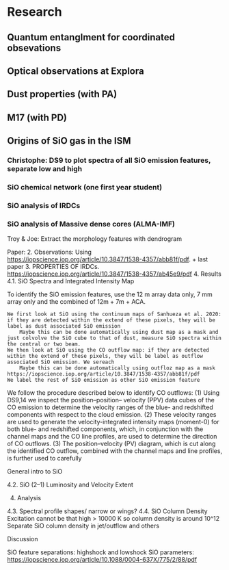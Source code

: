 # Research

## Quantum entanglment for coordinated obsevations

## Optical observations at Explora

## Dust properties (with PA)

## M17 (with PD)
## Origins of SiO gas in the ISM
### Christophe: DS9 to plot spectra of all SiO emission features, separate low and high
### SiO chemical network (one first year student)
### SiO analysis of IRDCs 
### SiO analysis of Massive dense cores (ALMA-IMF)



Troy & Joe: Extract the morphology features with dendrogram


Paper:
2. Observations: Using https://iopscience.iop.org/article/10.3847/1538-4357/abb81f/pdf. + last paper
3. PROPERTIES OF IRDCs.
https://iopscience.iop.org/article/10.3847/1538-4357/ab45e9/pdf
4. Results
4.1. SiO Spectra and Integrated Intensity Map

To identify the SiO emission features, use the 12 m array data only, 7 mm array only and the combined of 12m + 7m + ACA. 

    We first look at SiO using the continuum maps of Sanhueza et al. 2020: if they are detected within the extend of these pixels, they will be label as dust associated SiO emission
        Maybe this can be done automatically using dust map as a mask and just colvolve the SiO cube to that of dust, measure SiO spectra within the central or two beam.     
    We then look at SiO using the CO outflow map: if they are detected within the extend of these pixels, they will be label as outflow associated SiO emission. We sereach
        Maybe this can be done automatically using outfloz map as a mask https://iopscience.iop.org/article/10.3847/1538-4357/abb81f/pdf
    We label the rest of SiO emission as other SiO emission feature

We follow the procedure described below to identify CO outflows: (1) Using DS9,14 we inspect the position–position– velocity (PPV) data cubes of the CO emission to determine the velocity ranges of the blue- and redshifted components with respect to the cloud emission. (2) These velocity ranges are used to generate the velocity-integrated intensity maps (moment-0) for both blue- and redshifted components, which, in conjunction with the channel maps and the CO line profiles, are used to determine the direction of CO outflows. (3) The position–velocity (PV) diagram, which is cut along the identified CO outflow, combined with the channel maps and line profiles, is further used to carefully

General intro to SiO


4.2. SiO (2–1) Luminosity and Velocity Extent

4. Analysis

4.3. Spectral profile shapes/ narrow or wings?
4.4. SiO Column Density
    Excitation cannot be that high > 10000 K so column density is around 10^12
    Separate SiO column density in jet/outflow and others

Discussion

SiO feature separations: highshock and lowshock
SiO parameters: https://iopscience.iop.org/article/10.1088/0004-637X/775/2/88/pdf

